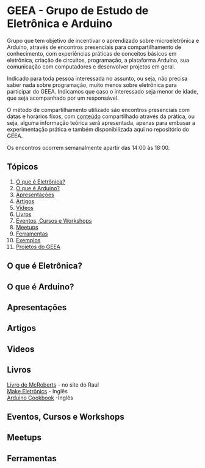 # GEEA - Grupo de Estudo de Eletrônica e Arduino

Grupo que tem objetivo de incentivar o aprendizado sobre microeletrônica e Arduíno, através de encontros presenciais para compartilhamento de conhecimento, com experiências práticas de conceitos básicos em eletrônica, criação de circuitos, programação, a plataforma Arduíno, sua comunicação com computadores e desenvolver projetos em geral. 

Indicado para toda pessoa interessada no assunto, ou seja, não precisa saber nada sobre programação, muito menos sobre eletrônica para participar do GEEA. Indicamos que caso o interessado seja menor de idade, que seja acompanhado por um responsável. 

O método de compartilhamento utilizado são encontros presenciais com datas e horários fixos, com [conteúdo](https://github.com/angelobms/GEEA/blob/master/conteudo.md) compartilhado através da prática, ou seja, alguma informação teórica será apresentada, apenas para embasar a experimentação prática e também disponibilizada aqui no repositório do GEEA. 

Os encontros ocorrem semanalmente apartir das 14:00 às 18:00.

## Tópicos

  1. [O que é Eletrônica?](#o-que-é-eletrônica)
  2. [O que é Arduino?](#o-que-é-arduino)
  3. [Apresentações](#apresentações)
  4. [Artigos](#artigos)
  5. [Vídeos](#vídeos)
  6. [Livros](#livros)
  7. [Eventos, Cursos e Workshops](#eventos-cursos-e-workshops)
  8. [Meetups](#meetups)
  9. [Ferramentas](#ferramentas)
  10. [Exemplos](/exemplos/README.md)
  11. [Projetos do GEEA](/projetos/README.md)

## O que é Eletrônica?

## O que é Arduino?

## Apresentações

## Artigos

## Videos

## Livros

[Livro de McRoberts](http://raulhc.cc/Doc/LivroArduino) - no site do Raul   
[Make Eletrônics](http://www.makershed.com/products/make-electronics-2ed) - Inglês    
[Arduino Cookbook](http://shop.oreilly.com/product/9780596802486.do) -Inglês        

## Eventos, Cursos e Workshops

## Meetups

## Ferramentas
